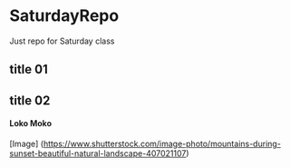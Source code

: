 # SaturdayRepo
Just repo for Saturday class
## title 01
## title 02
#### Loko Moko

[Image] (https://www.shutterstock.com/image-photo/mountains-during-sunset-beautiful-natural-landscape-407021107)

